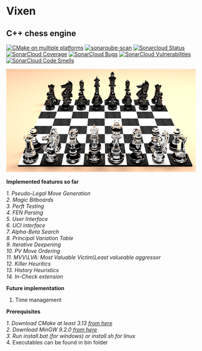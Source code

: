 # Vixen
## C++ chess engine

[![CMake on multiple platforms](https://github.com/pallasz88/Vixen/actions/workflows/cmake-multi-platform.yml/badge.svg)](https://github.com/pallasz88/Vixen/actions/workflows/cmake-multi-platform.yml)
[![sonarqube-scan](https://github.com/pallasz88/Vixen/actions/workflows/sonar_scan.yml/badge.svg)](https://github.com/pallasz88/Vixen/actions/workflows/sonar_scan.yml)
[![Sonarcloud Status](https://sonarcloud.io/api/project_badges/measure?project=pallasz88_Vixen&metric=alert_status)](https://sonarcloud.io/dashboard?id=pallasz88_Vixen) 
[![SonarCloud Coverage](https://sonarcloud.io/api/project_badges/measure?project=pallasz88_Vixen&metric=coverage)](https://sonarcloud.io/component_measures/metric/coverage/list?id=pallasz88_Vixen)
[![SonarCloud Bugs](https://sonarcloud.io/api/project_badges/measure?project=pallasz88_Vixen&metric=bugs)](https://sonarcloud.io/component_measures/metric/reliability_rating/list?id=pallasz88_Vixen)
[![SonarCloud Vulnerabilities](https://sonarcloud.io/api/project_badges/measure?project=pallasz88_Vixen&metric=vulnerabilities)](https://sonarcloud.io/component_measures/metric/security_rating/list?id=pallasz88_Vixen)
[![SonarCloud Code Smells](https://sonarcloud.io/api/project_badges/measure?project=pallasz88_Vixen&metric=code_smells)](https://sonarcloud.io/component_measures?id=pallasz88_Vixen&metric=code_smells)

![](logo.png)

**Implemented features so far**

_1.  Pseudo-Legal Move Generation_\
_2.  Magic Bitboards_\
_3.  Perft Testing_\
_4.  FEN Parsing_\
_5.  User Interface_\
_6.  UCI interface_\
_7.  Alpha-Beta Search_\
_8.  Principal Variation Table_\
_9.  Iterative Deepening_\
_10. PV Move Ordering_\
_11. MVV\LVA: Most Valuable Victim\Least valueable aggressor_\
_12. Killer Heuritics_\
_13. History Heuristics_\
_14. In-Check extension_

**Future implementation**

1.   Time management


**Prerequisites**

_1.  Download CMake at least 3.13 [from here](https://cmake.org/download/)_\
_2.  Download MinGW 9.2.0 [from here](https://www.msys2.org/)_\
_3.  Run install.bat (for windows) or install.sh for linux_\
4.  Executables can be found in bin folder
